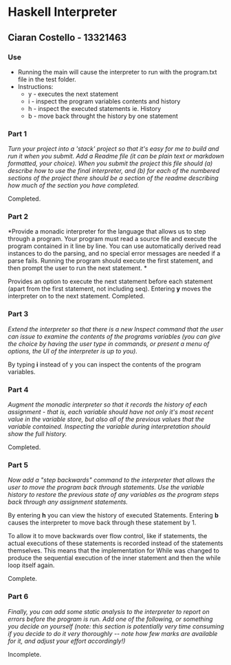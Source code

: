 # Haskell Interpreter
## Ciaran Costello - 13321463

### Use
* Running the main will cause the interpreter to run with the program.txt file in the test folder.
* Instructions:
	* y - executes the next statement
	* i - inspect the program variables contents and history
	* h - inspect the executed statements ie. History
	* b - move back throught the history by one statement

### Part 1
*Turn your project into a 'stack' project so that it's easy for me to build and run it when you submit. Add a Readme file (it can be plain text or markdown formatted, your choice). When you submit the project this file should (a) describe how to use the final interpreter, and (b) for each of the numbered sections of the project there should be a section of the readme describing how much of the section you have completed.*

Completed.

### Part 2
*Provide a monadic interpreter for the language that allows us to step through a program. Your program must read a source file and execute the program contained in it line by line. You can use automatically derived read instances to do the parsing, and no special error messages are needed if a parse fails. Running the program should execute the first statement, and then prompt the user to run the next statement. *

Provides an option to execute the next statement before each statement (apart from the first statement, not including seq). Entering **y** moves the interpreter on to the next statement.
Completed.

### Part 3
*Extend the interpreter so that there is a new Inspect command that the user can issue to examine the contents of the programs variables (you can give the choice by having the user type in commands, or present a menu of options, the UI of the interpreter is up to you).*

By typing **i** instead of y you can inspect the contents of the program variables.

### Part 4
*Augment the monadic interpreter so that it records the history of each assignment - that is, each variable should have not only it's most recent value in the variable store, but also all of the previous values that the variable contained. Inspecting the variable during interpretation should show the full history.*

Completed.

### Part 5
*Now add a "step backwards" command to the interpreter that allows the user to move the program back through statements. Use the variable history to restore the previous state of any variables as the program steps back through any assignment statements.*

By entering **h** you can view the history of executed Statements. Entering **b** causes the interpreter to move back through these statement by 1. 

To allow it to move backwards over flow control, like if statements, the actual executions of these statements is recorded instead of the statements themselves. This means that the implementation for While was changed to produce the sequential execution of the inner statement and then the while loop itself again.

Complete.

### Part 6
*Finally, you can add some static analysis to the interpreter to report on errors before the program is run. Add one of the following, or something you decide on yourself (note: this section is potentially very time consuming if you decide to do it very thoroughly -- note how few marks are available for it, and adjust your effort accordingly!)*

Incomplete.